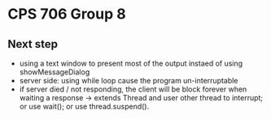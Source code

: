 # CPS 706 Group 8

## Next step
+ using a text window to present most of the output instaed of using showMessageDialog
+ server side: using while loop cause the program un-interruptable
+ if server died / not responding, the client will be block forever when waiting a response -> extends Thread and user other thread to interrupt; or use wait(); or use thread.suspend().
